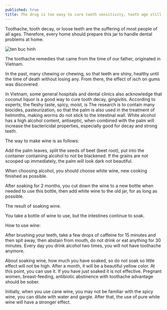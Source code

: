 ```yaml
---
published: true
title: The drug is too easy to cure tooth sensitivity, tooth age still does not fall
---
```


Toothache, tooth decay, or loose teeth are the suffering of most people of all ages. Therefore, every home should prepare this jar to handle dental problems at home.

![ten buc hinh](https://i.imgur.com/kB6sjYG.png "ten buc hinh")

The toothache remedies that came from the time of our father, originated in Vietnam.

In the past, many chewing or chewing, so that teeth are shiny, healthy until the time of death without losing any. From there, the effect of isch on gums was discovered.

In Vietnam, some general hospitals and dental clinics also acknowledge that coconut liquor is a good way to cure tooth decay, gingivitis. According to experts, the fleshy taste, spicy, moist, is The research is to contain many biocides, pasteurization, so that the palm is also used in the treatment of helminths, making worms do not stick to the intestinal wall. White alcohol has a high alcohol content, antiseptic, when combined with the palm will increase the bactericidal properties, especially good for decay and strong teeth.

The way to make wine is as follows:

Add the palm leaves, split the seeds of beet (beet root), put into the container containing alcohol to not be blackened. If the grains are not scooped up immediately, the palm will look dark not beautiful.

When choosing alcohol, you should choose white wine, new cooking finished as possible.

After soaking for 2 months, you cut down the wine to a new bottle when needed to use this bottle, then add white wine to the old jar, for as long as possible.

The result of soaking wine.

You take a bottle of wine to use, but the intestines continue to soak.

How to use wine:

After brushing your teeth, take a few drops of caffeine for 15 minutes and then spit away, then abstain from mouth, do not drink or eat anything for 30 minutes. Every day you drink alcohol two times, you will not have toothache anymore.

About soaking wine, how much you have soaked, so do not soak so little effect will not be high. After a month, it will be a beautiful yellow color. At this point, you can use it. If you have just soaked it is not effective. Pregnant women, breast-feeding, antibiotic abstinence with toothache advantage should be sober.

Initially, when you use cane wine, you may not be familiar with the spicy wine, you can dilute with water and gargle. After that, the use of pure white wine will have a stronger effect.

